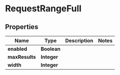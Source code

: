 

# RequestRangeFull

## Properties

Name | Type | Description | Notes
------------ | ------------- | ------------- | -------------
**enabled** | **Boolean** |  | 
**maxResults** | **Integer** |  | 
**width** | **Integer** |  | 




